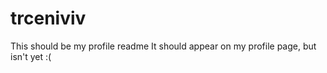 # trceniviv

This should be my profile readme
It should appear on my profile page, but isn't yet :( 
